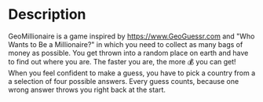 # Description
GeoMillionaire is a game inspired by https://www.GeoGuessr.com and "Who Wants to Be a Millionaire?" in which you need to collect as many bags of money as possible. You get thrown into a random place on earth and have to find out where you are. The faster you are, the more 💰 you can get! When you feel confident to make a guess, you have to pick a country from a a selection of four possible answers. Every guess counts, because one wrong answer throws you right back at the start.
